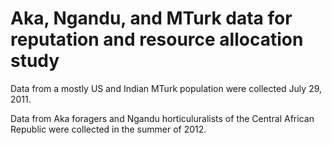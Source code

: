 # Aka, Ngandu, and MTurk data for reputation and resource allocation study

Data from a mostly US and Indian MTurk population were collected July 29, 2011.

Data from Aka foragers and Ngandu horticuluralists of the Central African Republic were collected in the summer of 2012.
